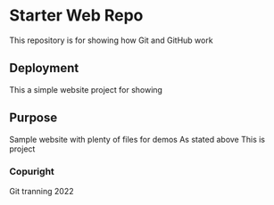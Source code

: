 # Starter Web Repo

This repository is for showing how Git and GitHub work

## Deployment
This a simple website project for showing 

## Purpose

Sample website with plenty of files for demos
As stated above
This is project

### Copuright
Git tranning 2022
